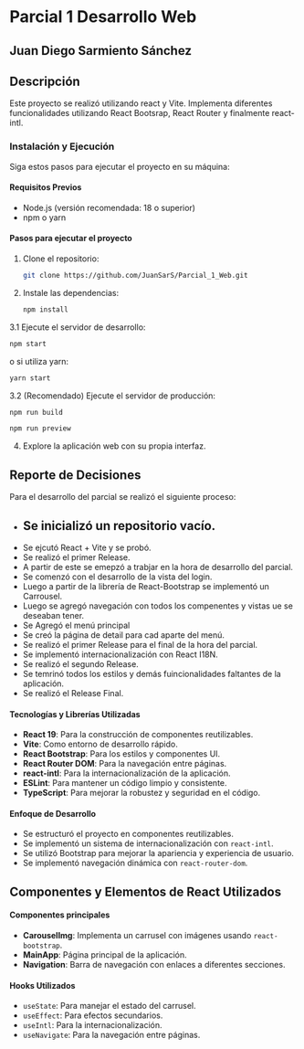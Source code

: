 # Parcial 1 Desarrollo Web 
## Juan Diego Sarmiento Sánchez
## Descripción
Este proyecto se realizó utilizando react y Vite. Implementa diferentes funcionalidades utilizando React Bootsrap, React Router y finalmente react-intl.
### Instalación y Ejecución
Siga estos pasos para ejecutar el proyecto en su máquina:

#### Requisitos Previos
- Node.js (versión recomendada: 18 o superior)
- npm o yarn

#### Pasos para ejecutar el proyecto
1. Clone el repositorio:
   ```sh
   git clone https://github.com/JuanSarS/Parcial_1_Web.git 
   ```
   
2. Instale las dependencias:
   ```sh
   npm install
   ```
3.1 Ejecute el servidor de desarrollo:
   ```sh
   npm start
   ```
   o si utiliza yarn:
   ```sh
   yarn start
   ```
3.2 (Recomendado) Ejecute el servidor de producción:
   ```sh
   npm run build
   ```
   ```sh
   npm run preview
   ```
4. Explore la aplicación web con su propia interfaz.
   
## Reporte de Decisiones
Para el desarrollo del parcial se realizó el siguiente proceso: 
- Se inicializó un repositorio vacío.
   -    
- Se ejcutó React + Vite y se probó.
- Se realizó el primer Release.
- A partir de este se emepzó a trabjar en la hora de desarrollo del parcial.
- Se comenzó con el desarrollo de la vista del login.
- Luego a partir de la librería de React-Bootstrap se implementó un Carrousel.
- Luego se agregó navegación con todos los compenentes y vistas ue se deseaban tener.
- Se Agregó el menú principal
- Se creó la página de detail para cad aparte del menú.
- Se realizó el primer Release para el final de la hora del parcial.
- Se implementó internacionalización con React I18N.
- Se realizó el segundo Release.
- Se temrinó todos los estilos y demás fuincionalidades faltantes de la aplicación.
- Se realizó el Release Final.  
#### Tecnologías y Librerías Utilizadas
- **React 19**: Para la construcción de componentes reutilizables.
- **Vite**: Como entorno de desarrollo rápido.
- **React Bootstrap**: Para los estilos y componentes UI.
- **React Router DOM**: Para la navegación entre páginas.
- **react-intl**: Para la internacionalización de la aplicación.
- **ESLint**: Para mantener un código limpio y consistente.
- **TypeScript**: Para mejorar la robustez y seguridad en el código.

#### Enfoque de Desarrollo
- Se estructuró el proyecto en componentes reutilizables.
- Se implementó un sistema de internacionalización con `react-intl`.
- Se utilizó Bootstrap para mejorar la apariencia y experiencia de usuario.
- Se implementó navegación dinámica con `react-router-dom`.

## Componentes y Elementos de React Utilizados
#### Componentes principales
- **CarouselImg**: Implementa un carrusel con imágenes usando `react-bootstrap`.
- **MainApp**: Página principal de la aplicación.
- **Navigation**: Barra de navegación con enlaces a diferentes secciones.

#### Hooks Utilizados
- `useState`: Para manejar el estado del carrusel.
- `useEffect`: Para efectos secundarios.
- `useIntl`: Para la internacionalización.
- `useNavigate`: Para la navegación entre páginas.
